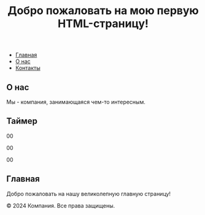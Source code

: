
<html lang="en">
<head>
    <meta charset="UTF-8">
    <meta name="viewport" content="width=device-width, initial-scale=1.0">
    <title>Пример HTML-страницы с таймером</title>
    <!-- Подключение библиотеки jQuery -->
    <script src="https://code.jquery.com/jquery-3.6.4.min.js"></script>
</head>
<body>
    <header>
        <h1 id="dynamic-text" field="tn_text_1706274470730">Добро пожаловать на мою первую HTML-страницу!</h1>
    </header>
    <nav>
        <ul>
            <li><a href="#">Главная</a></li>
            <li><a href="#">О нас</a></li>
            <li><a href="#">Контакты</a></li>
        </ul>
    </nav>
    <main>
        <section>
            <h2>О нас</h2>
            <p>Мы - компания, занимающаяся чем-то интересным.</p>
        </section>
        <section>
        <h2>Таймер</h2>
        <p field="tn_text_1">00</p>
        <p field="tn_text_2">00</p>
        <p field="tn_text_3">00</p>
        </section>
        <section>
            <h2>Главная</h2>
            <p>Добро пожаловать на нашу великолепную главную страницу!</p>
            <div id="welcome-message"></div>
            <!-- Ваш jQuery-скрипт начинается здесь -->
            <script>
                $(document).ready(function() {
                    function addLeadingZero(number) {
                        return number < 10 ? "0" + number : number;
                    }
                    function Timer() {
                        var currentTime = new Date();
                        var endOfDay = new Date(currentTime.getFullYear(), currentTime.getMonth(), currentTime.getDate(), 23, 59, 59);
                        if (currentTime >= endOfDay) {
                            endOfDay.setDate(endOfDay.getDate() + 1);
                        }
                        var timeDiff = endOfDay - currentTime;
                        var hours = Math.floor((timeDiff % (1000 * 60 * 60 * 24)) / (1000 * 60 * 60));
                        var minutes = Math.floor((timeDiff % (1000 * 60 * 60)) / (1000 * 60));
                        var seconds = Math.floor((timeDiff % (1000 * 60)) / 1000);
                        hours = addLeadingZero(hours);
                        minutes = addLeadingZero(minutes);
                        seconds = addLeadingZero(seconds);
                        $('[field="tn_text_1"]').text(hours);
                        $('[field="tn_text_2"]').text(minutes);
                        $('[field="tn_text_3"]').text(seconds);
                    }
                    Timer();
                    var timeinterval = setInterval(Timer, 500);
                });
            </script>
        </section>
    </main>
    <footer>
        <p>&copy; 2024 Компания. Все права защищены.</p>
    </footer>
</body>
</html>
